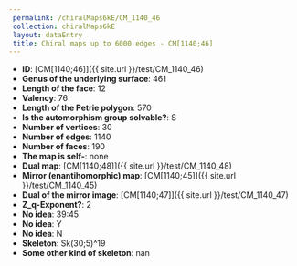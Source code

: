 ```yaml
--- 
 permalink: /chiralMaps6kE/CM_1140_46 
 collection: chiralMaps6kE
 layout: dataEntry
 title: Chiral maps up to 6000 edges - CM[1140;46]
---
```


- **ID**: [CM[1140;46]]({{ site.url }}/test/CM_1140_46)
- **Genus of the underlying surface**: 461
- **Length of the face**: 12
- **Valency**: 76
- **Length of the Petrie polygon**: 570
- **Is the automorphism group solvable?**: S
- **Number of vertices**: 30
- **Number of edges**: 1140
- **Number of faces**: 190
- **The map is self-**: none
- **Dual map**: [CM[1140;48]]({{ site.url }}/test/CM_1140_48)
- **Mirror (enantihomorphic) map**: [CM[1140;45]]({{ site.url }}/test/CM_1140_45)
- **Dual of the mirror image**: [CM[1140;47]]({{ site.url }}/test/CM_1140_47)
- **Z_q-Exponent?**: 2
- **No idea**:  39:45
- **No idea**: Y
- **No idea**: N
- **Skeleton**: Sk(30;5)^19
- **Some other kind of skeleton**: nan
